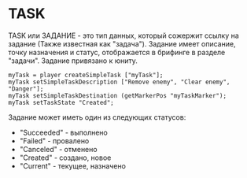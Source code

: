 # TASK
TASK или ЗАДАНИЕ - это тип данных, который сожержит ссылку на задание (Также известная как "задача"). Задание имеет описание, точку назначения и статус, отображается в брифинге в разделе "задачи". Задание привязано к юниту.
```
myTask = player createSimpleTask ["myTask"];
myTask setSimpleTaskDescription ["Remove enemy", "Clear enemy", "Danger"];
myTask setSimpleTaskDestination (getMarkerPos "myTaskMarker");
myTask setTaskState "Created";
```
Задание может иметь один из следующих статусов:
* "Succeeded" - выполнено
* "Failed" - провалено
* "Canceled" - отменено
* "Created" - создано, новое
* "Current" - текущее, назначено